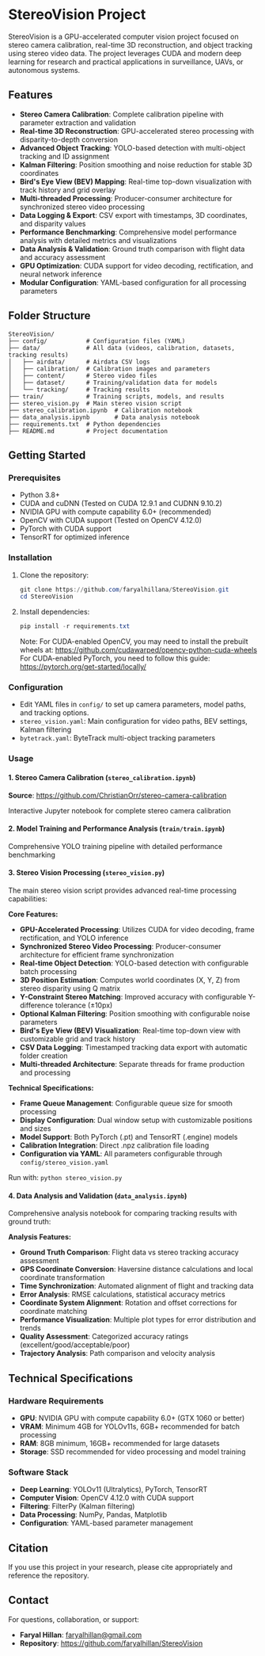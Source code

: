 # StereoVision Project

StereoVision is a GPU-accelerated computer vision project focused on stereo camera calibration, real-time 3D reconstruction, and object tracking using stereo video data. The project leverages CUDA and modern deep learning for research and practical applications in surveillance, UAVs, or autonomous systems.

## Features
- **Stereo Camera Calibration**: Complete calibration pipeline with parameter extraction and validation
- **Real-time 3D Reconstruction**: GPU-accelerated stereo processing with disparity-to-depth conversion
- **Advanced Object Tracking**: YOLO-based detection with multi-object tracking and ID assignment
- **Kalman Filtering**: Position smoothing and noise reduction for stable 3D coordinates
- **Bird's Eye View (BEV) Mapping**: Real-time top-down visualization with track history and grid overlay
- **Multi-threaded Processing**: Producer-consumer architecture for synchronized stereo video processing
- **Data Logging & Export**: CSV export with timestamps, 3D coordinates, and disparity values
- **Performance Benchmarking**: Comprehensive model performance analysis with detailed metrics and visualizations
- **Data Analysis & Validation**: Ground truth comparison with flight data and accuracy assessment
- **GPU Optimization**: CUDA support for video decoding, rectification, and neural network inference
- **Modular Configuration**: YAML-based configuration for all processing parameters

## Folder Structure
```
StereoVision/
├── config/           # Configuration files (YAML)
├── data/             # All data (videos, calibration, datasets, tracking results)
│   ├── airdata/      # Airdata CSV logs
│   ├── calibration/  # Calibration images and parameters
│   ├── content/      # Stereo video files
│   ├── dataset/      # Training/validation data for models
│   └── tracking/     # Tracking results
├── train/            # Training scripts, models, and results
├── stereo_vision.py  # Main stereo vision script
├── stereo_calibration.ipynb  # Calibration notebook
├── data_analysis.ipynb       # Data analysis notebook
├── requirements.txt  # Python dependencies
├── README.md         # Project documentation
```

## Getting Started

### Prerequisites
- Python 3.8+
- CUDA and cuDNN (Tested on CUDA 12.9.1 and CUDNN 9.10.2)
- NVIDIA GPU with compute capability 6.0+ (recommended)
- OpenCV with CUDA support (Tested on OpenCV 4.12.0)
- PyTorch with CUDA support
- TensorRT for optimized inference

### Installation
1. Clone the repository:
   ```powershell
   git clone https://github.com/faryalhillana/StereoVision.git
   cd StereoVision
   ```
2. Install dependencies:
   ```powershell
   pip install -r requirements.txt
   ```
   Note: 
   For CUDA-enabled OpenCV, you may need to install the prebuilt wheels at:
   https://github.com/cudawarped/opencv-python-cuda-wheels
   For CUDA-enabled PyTorch, you need to follow this guide:
   https://pytorch.org/get-started/locally/

### Configuration
- Edit YAML files in `config/` to set up camera parameters, model paths, and tracking options.
- `stereo_vision.yaml`: Main configuration for video paths, BEV settings, Kalman filtering
- `bytetrack.yaml`: ByteTrack multi-object tracking parameters

### Usage

#### 1. Stereo Camera Calibration (`stereo_calibration.ipynb`)
**Source**: https://github.com/ChristianOrr/stereo-camera-calibration

Interactive Jupyter notebook for complete stereo camera calibration

#### 2. Model Training and Performance Analysis (`train/train.ipynb`)
Comprehensive YOLO training pipeline with detailed performance benchmarking

#### 3. Stereo Vision Processing (`stereo_vision.py`)
The main stereo vision script provides advanced real-time processing capabilities:

**Core Features:**
- **GPU-Accelerated Processing**: Utilizes CUDA for video decoding, frame rectification, and YOLO inference
- **Synchronized Stereo Video Processing**: Producer-consumer architecture for efficient frame synchronization
- **Real-time Object Detection**: YOLO-based detection with configurable batch processing
- **3D Position Estimation**: Computes world coordinates (X, Y, Z) from stereo disparity using Q matrix
- **Y-Constraint Stereo Matching**: Improved accuracy with configurable Y-difference tolerance (±10px)
- **Optional Kalman Filtering**: Position smoothing with configurable noise parameters
- **Bird's Eye View (BEV) Visualization**: Real-time top-down view with customizable grid and track history
- **CSV Data Logging**: Timestamped tracking data export with automatic folder creation
- **Multi-threaded Architecture**: Separate threads for frame production and processing

**Technical Specifications:**
- **Frame Queue Management**: Configurable queue size for smooth processing
- **Display Configuration**: Dual window setup with customizable positions and sizes
- **Model Support**: Both PyTorch (.pt) and TensorRT (.engine) models
- **Calibration Integration**: Direct .npz calibration file loading
- **Configuration via YAML**: All parameters configurable through `config/stereo_vision.yaml`

Run with: `python stereo_vision.py`

#### 4. Data Analysis and Validation (`data_analysis.ipynb`)
Comprehensive analysis notebook for comparing tracking results with ground truth:

**Analysis Features:**
- **Ground Truth Comparison**: Flight data vs stereo tracking accuracy assessment
- **GPS Coordinate Conversion**: Haversine distance calculations and local coordinate transformation
- **Time Synchronization**: Automated alignment of flight and tracking data
- **Error Analysis**: RMSE calculations, statistical accuracy metrics
- **Coordinate System Alignment**: Rotation and offset corrections for coordinate matching
- **Performance Visualization**: Multiple plot types for error distribution and trends
- **Quality Assessment**: Categorized accuracy ratings (excellent/good/acceptable/poor)
- **Trajectory Analysis**: Path comparison and velocity analysis

## Technical Specifications

### Hardware Requirements
- **GPU**: NVIDIA GPU with compute capability 6.0+ (GTX 1060 or better)
- **VRAM**: Minimum 4GB for YOLOv11s, 6GB+ recommended for batch processing
- **RAM**: 8GB minimum, 16GB+ recommended for large datasets
- **Storage**: SSD recommended for video processing and model training

### Software Stack
- **Deep Learning**: YOLOv11 (Ultralytics), PyTorch, TensorRT
- **Computer Vision**: OpenCV 4.12.0 with CUDA support
- **Filtering**: FilterPy (Kalman filtering)
- **Data Processing**: NumPy, Pandas, Matplotlib
- **Configuration**: YAML-based parameter management

## Citation
If you use this project in your research, please cite appropriately and reference the repository.

## Contact
For questions, collaboration, or support:
- **Faryal Hillan**: faryalhillan@gmail.com
- **Repository**: https://github.com/faryalhillan/StereoVision
